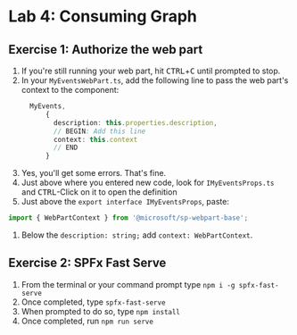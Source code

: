 # Lab 4: Consuming Graph

## Exercise 1: Authorize the web part

1. If you're still running your web part, hit <kbd>CTRL</kbd>+<kbd>C</kbd> until prompted to stop.
1. In your `MyEventsWebPart.ts`, add the following line to pass the web part's context to the component:
    ```typescript
      MyEvents,
          {
            description: this.properties.description,
            // BEGIN: Add this line
            context: this.context
            // END
          }
    ```
2. Yes, you'll get some errors. That's fine.
1. Just above where you entered new code, look for `IMyEventsProps.ts` and <kbd>CTRL</kbd>-Click on it to open the definition
1. Just above the `export interface IMyEventsProps`, paste:
```typescript
import { WebPartContext } from '@microsoft/sp-webpart-base';
```
1. Below the `description: string;` add `context: WebPartContext`.

## Exercise 2: SPFx Fast Serve

1. From the terminal or your command prompt type `npm i -g spfx-fast-serve`
1. Once completed, type `spfx-fast-serve`
1. When prompted to do so, type `npm install`
1. Once completed, run `npm run serve`
